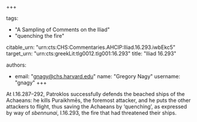 +++

tags:
- "A Sampling of Comments on the Iliad"
- "quenching the fire"

citable_urn: "urn:cts:CHS:Commentaries.AHCIP:Iliad.16.293.iwbEkc5"
target_urn: "urn:cts:greekLit:tlg0012.tlg001:16.293"
title: "Iliad 16.293"

authors:
- email: "gnagy@chs.harvard.edu"
  name: "Gregory Nagy"
  username: "gnagy"
+++

<p>At I.16.287–292, Patroklos successfully defends the beached ships of the Achaeans: he kills Puraikhmēs, the foremost attacker, and he puts the other attackers to flight, thus saving the Achaeans by ‘quenching’, as expressed by way of <em>sbennunai</em>, I.16.293, the fire that had threatened their ships.  </p>